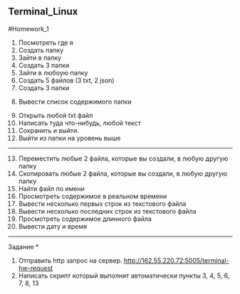 ## Terminal_Linux
#Homework_1

1) Посмотреть где я
2) Создать папку
3) Зайти в папку
4) Создать 3 папки
5) Зайти в любоую папку
6) Создать 5 файлов (3 txt, 2 json)
7) Создать 3 папки
8. Вывести список содержимого папки
9) Открыть любой txt файл
10) Написать туда что-нибудь, любой текст
11) Сохранить и выйти.
12) Выйти из папки на уровень выше
************************************************************************

13) Переместить любые 2 файла, которые вы создали, в любую другую папку
14) Скопировать любые 2 файла, которые вы создали, в любую другую папку
15) Найти файл по имени
16) Просмотреть содержимое в реальном времени 
17) Вывести несколько первых строк из текстового файла
18) Вывести несколько последних строк из текстового файла
19) Просмотреть содержимое длинного файла 
20) Вывести дату и время
************************************************************************

Задание *
1) Отправить http запрос на сервер.
http://162.55.220.72:5005/terminal-hw-request
2) Написать скрипт который выполнит автоматически пункты 3, 4, 5, 6, 7, 8, 13
